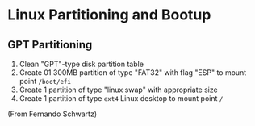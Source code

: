 Linux Partitioning and Bootup
=============================


GPT Partitioning
----------------

1. Clean "GPT"-type disk partition table
2. Create 01 300MB partition of type "FAT32" with flag "ESP"
   to mount point `/boot/efi`
3. Create 1 partition of type "linux swap" with appropriate size
4. Create 1 partition of type `ext4` Linux desktop to mount point `/`

(From Fernando Schwartz)
